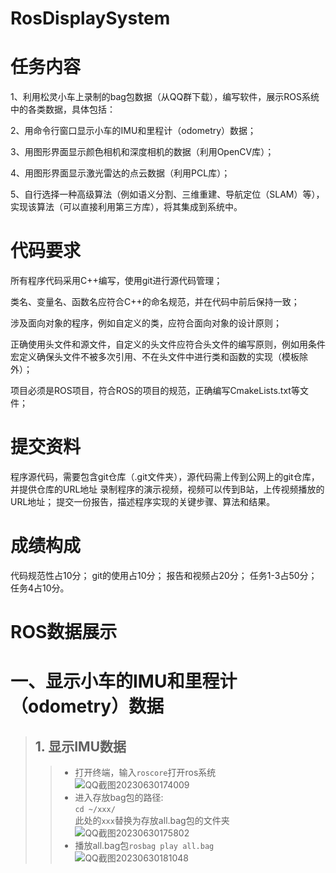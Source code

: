 # RosDisplaySystem
# 任务内容
1、利用松灵小车上录制的bag包数据（从QQ群下载），编写软件，展示ROS系统中的各类数据，具体包括：

2、用命令行窗口显示小车的IMU和里程计（odometry）数据；

3、用图形界面显示颜色相机和深度相机的数据（利用OpenCV库）；

4、用图形界面显示激光雷达的点云数据（利用PCL库）；

5、自行选择一种高级算法（例如语义分割、三维重建、导航定位（SLAM）等），实现该算法（可以直接利用第三方库），将其集成到系统中。
# 代码要求
所有程序代码采用C++编写，使用git进行源代码管理；

类名、变量名、函数名应符合C++的命名规范，并在代码中前后保持一致；

涉及面向对象的程序，例如自定义的类，应符合面向对象的设计原则；

正确使用头文件和源文件，自定义的头文件应符合头文件的编写原则，例如用条件宏定义确保头文件不被多次引用、不在头文件中进行类和函数的实现（模板除外）；

项目必须是ROS项目，符合ROS的项目的规范，正确编写CmakeLists.txt等文件；

# 提交资料
程序源代码，需要包含git仓库（.git文件夹），源代码需上传到公网上的git仓库，并提供仓库的URL地址
录制程序的演示视频，视频可以传到B站，上传视频播放的URL地址；
提交一份报告，描述程序实现的关键步骤、算法和结果。
# 成绩构成
代码规范性占10分；
git的使用占10分；
报告和视频占20分；
任务1-3占50分；
任务4占10分。

# ROS数据展示
# 一、显示小车的IMU和里程计（odometry）数据
> ## 1. 显示IMU数据
>> * 打开终端，输入`roscore`打开ros系统
![QQ截图20230630174009](https://github.com/wexhi/RosDisplaySystem/assets/120765859/6727d4a7-b2ce-4709-accb-125fa22c33b4)
>> * 进入存放bag包的路径:  
       ``` cd ~/xxx/ ```  
     此处的```xxx```替换为存放all.bag包的文件夹  
>>    ![QQ截图20230630175802](https://github.com/wexhi/RosDisplaySystem/assets/120765859/1f95cd6d-fb19-4b50-8d3b-6c1bbd40ffe0)
>> * 播放all.bag包```rosbag play all.bag```
>>    ![QQ截图20230630181048](https://github.com/wexhi/RosDisplaySystem/assets/120765859/65dc2b28-d6b6-4766-b2fb-f75e23e87a0e)

